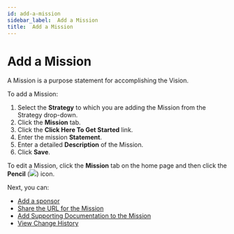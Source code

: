 ```yaml
---
id: add-a-mission
sidebar_label:  Add a Mission
title:  Add a Mission
---
```


# Add a Mission

A Mission is a purpose statement for accomplishing the Vision.

To add a Mission:

1.  Select the **Strategy** to which you are adding the Mission from the
    Strategy drop-down.
2.  Click the **Mission** tab.
3.  Click the **Click Here To Get Started** link.
4.  Enter the mission **Statement**.
5.  Enter a detailed **Description** of the Mission.
6.  Click **Save**.

To edit a Mission, click the **Mission** tab on the home page and then
click the **Pencil** (![](Resources/Images/edit_pencil1.png)) icon.

Next, you can:

  - [Add a sponsor](Add_a_Sponsor_to_an_Asset.md)
  - [Share the URL for the Mission](Share_URLs_for_Assets.md)
  - [Add Supporting Documentation to the Mission](Add_Supporting_Doc.md)
  - [View Change History](View_Change_History_for_Assets.md)
